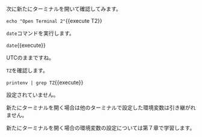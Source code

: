 次に新たにターミナルを開いて確認してみます。

`echo "Open Terminal 2"`{{execute T2}}

`date`コマンドを実行します。

`date`{{execute}}

UTCのままですね。

`TZ`を確認します。

`printenv | grep TZ`{{execute}}

設定されていません。

新たにターミナルを開く場合は他のターミナルで設定した環境変数は引き継がれません。

新たにターミナルを開く場合の環境変数の設定については第７章で学習します。
